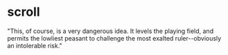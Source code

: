 scroll
======

"This, of course, is a very dangerous idea.
It levels the playing field, and permits the lowliest peasant to challenge the most exalted ruler--obviously an intolerable risk."
